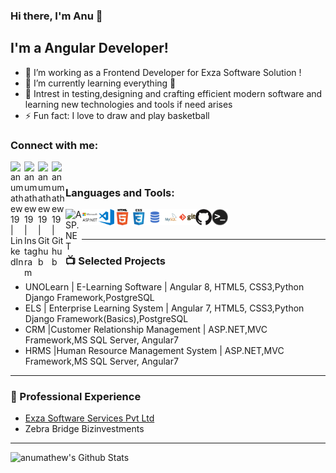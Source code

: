 ### Hi there, I'm Anu  👋

## I'm a Angular Developer!
- 🔭  I’m working as a Frontend Developer for Exza Software Solution !
- 🌱  I’m currently learning everything 🤣
- 👯  Intrest in testing,designing and crafting efficient modern software and learning new technologies and tools if need arises 
- ⚡   Fun fact: I love to draw and play basketball

### Connect with me:
[<img align="left" alt="anumathew19 | LinkedIn" width="22px" src="https://cdn.jsdelivr.net/npm/simple-icons@v3/icons/linkedin.svg" />][linkedin]
[<img align="left" alt="anumathew19 | Instagram" width="22px" src="https://cdn.jsdelivr.net/npm/simple-icons@v3/icons/instagram.svg" />][instagram]
[<img align="left" alt="anumathew19 | Github" width="22px" src="https://cdn.jsdelivr.net/npm/simple-icons@v3/icons/github.svg" />][github]
[<img align="left" alt="anumathew19 | Github" width="22px" src="https://encrypted-tbn0.gstatic.com/images?q=tbn%3AANd9GcToa02R4j3sB5sRuq7r4Q0NYIgOpwxoIm9a7w&usqp=CAU" />][stackblitz]

<br /> 

### Languages and Tools:
<img align="left" alt="ASP.NET" width="26px" src="https://avatars0.githubusercontent.com/u/139426?s=200&v=4" />
<img align="left" alt="Angular" width="26px" src="https://raw.githubusercontent.com/github/explore/80688e429a7d4ef2fca1e82350fe8e3517d3494d/topics/aspnet/aspnet.png" />

<img align="left" alt="Visual Studio Code" width="26px" src="https://raw.githubusercontent.com/github/explore/80688e429a7d4ef2fca1e82350fe8e3517d3494d/topics/visual-studio-code/visual-studio-code.png" />
<img align="left" alt="HTML5" width="26px" src="https://raw.githubusercontent.com/github/explore/80688e429a7d4ef2fca1e82350fe8e3517d3494d/topics/html/html.png" />
<img align="left" alt="CSS3" width="26px" src="https://raw.githubusercontent.com/github/explore/80688e429a7d4ef2fca1e82350fe8e3517d3494d/topics/css/css.png" />
<img align="left" alt="SQL" width="26px" src="https://raw.githubusercontent.com/github/explore/80688e429a7d4ef2fca1e82350fe8e3517d3494d/topics/sql/sql.png" />
<img align="left" alt="MySQL" width="26px" src="https://raw.githubusercontent.com/github/explore/80688e429a7d4ef2fca1e82350fe8e3517d3494d/topics/mysql/mysql.png" />
<img align="left" alt="Git" width="26px" src="https://raw.githubusercontent.com/github/explore/80688e429a7d4ef2fca1e82350fe8e3517d3494d/topics/git/git.png" />
<img align="left" alt="GitHub" width="26px" src="https://raw.githubusercontent.com/github/explore/78df643247d429f6cc873026c0622819ad797942/topics/github/github.png" />
<img align="left" alt="HTML5" width="26px" src="https://raw.githubusercontent.com/github/explore/80688e429a7d4ef2fca1e82350fe8e3517d3494d/topics/terminal/terminal.png" />

<br />
<br />

---

### 📺 Selected Projects
<!-- YOUTUBE:START -->
- UNOLearn | E-Learning Software | Angular 8, HTML5, CSS3,Python Django Framework,PostgreSQL
- ELS | Enterprise Learning System | Angular 7, HTML5, CSS3,Python Django Framework(Basics),PostgreSQL
- CRM |Customer Relationship Management | ASP.NET,MVC Framework,MS SQL Server, Angular7
- HRMS |Human Resource Management System | ASP.NET,MVC Framework,MS SQL Server, Angular7

<!-- YOUTUBE:END -->

---

### 📕 Professional Experience
<!-- BLOG-POST-LIST:START -->
- [Exza Software Services Pvt Ltd](http://www.exza.com/)
- Zebra Bridge Bizinvestments

<!-- BLOG-POST-LIST:END -->

---

<img align="left" alt="anumathew's Github Stats" src="https://github-readme-stats.codestackr.vercel.app/api?username=anumathew19&show_icons=true&hide_border=true"/>

[instagram]: https://instagram.com/anu_mathew__tressa
[linkedin]: https://www.linkedin.com/in/anu-mathew-a8273286/
[github]: https://github.com/anumathew19
[stackblitz]: https://stackblitz.com/@anumathew19



